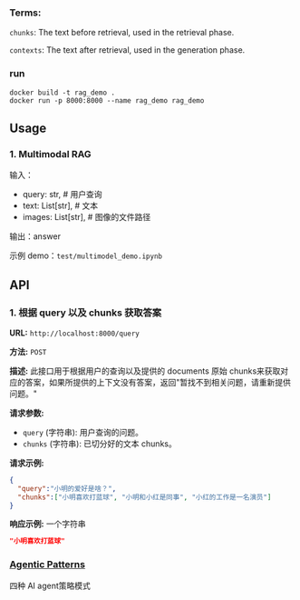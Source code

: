### Terms:

`chunks`: The text before retrieval, used in the retrieval phase.

`contexts`: The text after retrieval, used in the generation phase.

### run
```shell
docker build -t rag_demo .
docker run -p 8000:8000 --name rag_demo rag_demo
```
## Usage
### 1. Multimodal RAG
输入：
- query: str,  # 用户查询
- text: List[str], # 文本
- images: List[str], # 图像的文件路径

输出：answer

示例 demo：`test/multimodel_demo.ipynb`



## API
### 1. 根据 query 以及 chunks 获取答案

**URL:** `http://localhost:8000/query`

**方法:** `POST`

**描述:**
此接口用于根据用户的查询以及提供的 documents 原始 chunks来获取对应的答案，如果所提供的上下文没有答案，返回"暂找不到相关问题，请重新提供问题。"

**请求参数:**

- `query` (字符串): 用户查询的问题。
- `chunks` (字符串): 已切分好的文本 chunks。

**请求示例:**
```json
{
  "query":"小明的爱好是啥？",
  "chunks":["小明喜欢打蓝球", "小明和小红是同事", "小红的工作是一名演员"]
}
```
**响应示例:**
一个字符串
```json
"小明喜欢打蓝球"
```

### [Agentic Patterns](./docs/agentic-patterns.md)
四种 AI agent策略模式
